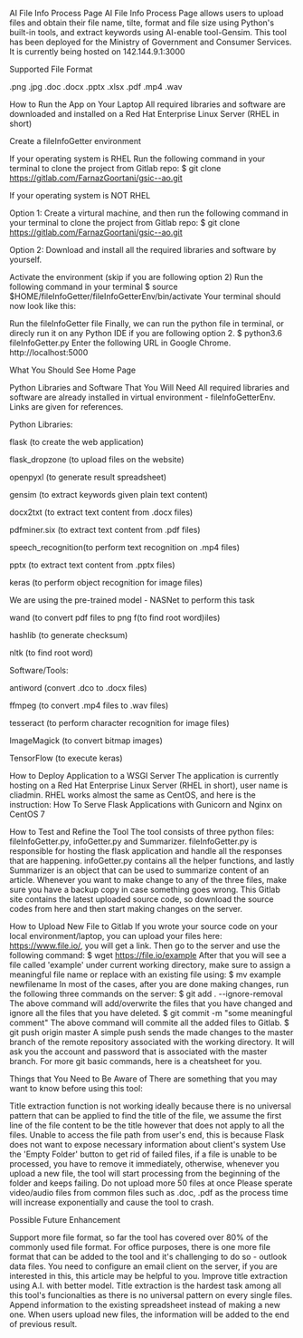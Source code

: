 AI File Info Process Page
AI File Info Process Page allows users to upload files and obtain their file name,
tilte, format and file size using Python's built-in tools, and extract keywords using AI-enable tool-Gensim.
This tool has been deployed for the Ministry of Government and Consumer Services. It is currently being hosted on 142.144.9.1:3000

Supported File Format

.png
.jpg
.doc
.docx
.pptx
.xlsx
.pdf
.mp4
.wav


How to Run the App on Your Laptop
All required libraries and software are downloaded and installed on a Red Hat Enterprise Linux Server (RHEL in short)

Create a fileInfoGetter environment

If your operating system is RHEL
Run the following command in your terminal to clone the project from Gitlab repo:
$ git clone https://gitlab.com/FarnazGoortani/gsic--ao.git

If your operating system is NOT RHEL

Option 1:
Create a virtural machine, and then run the following command in your terminal to clone the project from Gitlab repo:
$ git clone https://gitlab.com/FarnazGoortani/gsic--ao.git

Option 2:
Download and install all the required libraries and software by yourself.

Activate the environment (skip if you are following option 2)
Run the following command in your terminal
$ source $HOME/fileInfoGetter/fileInfoGetterEnv/bin/activate
Your terminal should now look like this:


Run the fileInfoGetter file
Finally, we can run the python file in terminal, or direcly run it on any Python IDE if you are following option 2.
$ python3.6 fileInfoGetter.py
Enter the following URL in Google Chrome.
http://localhost:5000

What You Should See
Home Page


Python Libraries and Software That You Will Need
All required libraries and software are already installed in virtual environment - fileInfoGetterEnv. Links are given for references.

Python Libraries:


flask (to create the web application)

flask_dropzone (to upload files on the website)

openpyxl (to generate result spreadsheet)

gensim (to extract keywords given plain text content)

docx2txt (to extract text content from .docx files)

pdfminer.six (to extract text content from .pdf files)

speech_recognition(to perform text recognition on .mp4 files)

pptx (to extract text content from .pptx files)

keras (to perform object recognition for image files)

We are using the pre-trained model - NASNet to perform this task



wand (to convert pdf files to png f(to find root word)iles)

hashlib (to generate checksum)

nltk (to find root word)


Software/Tools:


antiword (convert .dco to .docx files)

ffmpeg (to convert .mp4 files to .wav files)

tesseract (to perform character recognition for image files)

ImageMagick (to convert bitmap images)

TensorFlow (to execute keras)


How to Deploy Application to a WSGI Server
The application is currently hosting on a Red Hat Enterprise Linux Server (RHEL in short), user name is cliadmin.
RHEL works almost the same as CentOS, and here is the instruction:
How To Serve Flask Applications with Gunicorn and Nginx on CentOS 7

How to Test and Refine the Tool
The tool consists of three python files: fileInfoGetter.py, infoGetter.py and Summarizer.
fileInfoGetter.py is responsible for hosting the flask application and handle all the responses that are happening.
infoGetter.py contains all the helper functions, and lastly Summarizer is an object that can be used to summarize content of an article.
Whenever you want to make change to any of the three files, make sure you have a backup copy in case something goes wrong. This Gitlab site contains
the latest uploaded source code, so download the source codes from here and then start making changes on the server.

How to Upload New File to Gitlab
If you wrote your source code on your local environment/laptop, you can upload your files here: https://www.file.io/, you will get a link.
Then go to the server and use the following command:
$ wget https://file.io/example
After that you will see a file called 'example' under current working directory, make sure to assign a meaningful file name or replace with
an existing file using:
$ mv example newfilename
In most of the cases, after you are done making changes, run the following three commands on the server:
$ git add . --ignore-removal
The above command will add/overwrite the files that you have changed and ignore all the files that you have deleted.
$ git commit -m "some meaningful comment"
The above command will commite all the added files to Gitlab.
$ git push origin master
A simple push sends the made changes to the master branch of the remote repository associated with the working directory.
It will ask you the account and password that is associated with the master branch.
For more git basic commands, here is a cheatsheet for you.

Things that You Need to Be Aware of
There are something that you may want to know before using this tool:

Title extraction function is not working ideally because there is no universal pattern that can be applied to find the title of the file, we assume the first line of the file content to be the title however that does not apply to all the files.
Unable to access the file path from user's end, this is because Flask does not want to expose necessary information about client's system
Use the 'Empty Folder' button to get rid of failed files, if a file is unable to be processed, you have to remove it immediately, otherwise, whenever you upload a new file, the tool will start processing from the beginning of the folder and keeps failing.
Do not upload more 50 files at once
Please sperate video/audio files from common files such as .doc, .pdf as the process time will increase exponentially and cause the tool to crash.


Possible Future Enhancement

Support more file format, so far the tool has covered over 80% of the commonly used file format. For office purposes, there is one more file format that can be added to the tool and it's challenging to do so - outlook data files. You need to configure an email client on the server, if you are interested in this, this article may be helpful to you.
Improve title extraction using A.I. with better model. Title extraction is the hardest task among all this tool's funcionalties as there is no universal pattern on every single files.
Append information to the existing spreadsheet instead of making a new one. When users upload new files, the information will be added to the end of previous result.
